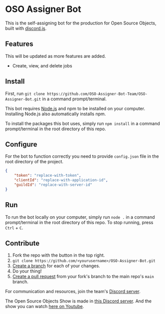 # OSO Assigner Bot
This is the self-assigning bot for the production for Open Source Objects, built with [discord.js](https://discord.js.org/).

## Features
This will be updated as more features are added.
* Create, view, and delete jobs

## Install
First, run `git clone https://github.com/OSO-Assigner-Bot-Team/OSO-Assigner-Bot.git` in a command prompt/terminal.

This bot requires [Node.js](https://nodejs.org) and npm to be installed on your computer. Installing Node.js also automatically installs npm.

To install the packages this bot uses, simply run `npm install` in a command prompt/terminal in the root directory of this repo.

## Configure

For the bot to function correctly you need to provide `config.json` file in the root directory of the project. 

```json
{
	"token": "replace-with-token",
	"clientId": "replace-with-application-id",
	"guildId": "replace-with-server-id"
}
```

## Run
To run the bot locally on your computer, simply run `node .` in a command prompt/terminal in the root directory of this repo. To stop running, press `Ctrl` + `C`.

## Contribute
1. Fork the repo with the button in the top right.
2. `git clone https://github.com/<yourusername>/OSO-Assigner-Bot.git`
3. [Create a branch](https://docs.github.com/en/pull-requests/collaborating-with-pull-requests/proposing-changes-to-your-work-with-pull-requests/creating-and-deleting-branches-within-your-repository) for each of your changes.
4. Do your thing!
5. [Create a pull request](https://docs.github.com/en/pull-requests/collaborating-with-pull-requests/proposing-changes-to-your-work-with-pull-requests/creating-a-pull-request) from your fork's branch to the main repo's `main` branch.

For communication and resources, join the team's [Discord server](https://discord.gg/CXud8wdczn).

The Open Source Objects Show is made in [this Discord server](https://discord.gg/HR9Fnas9ax). And the show you can watch [here on Youtube](https://www.youtube.com/@OpenSourceObjects).
